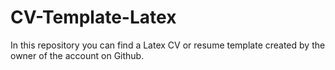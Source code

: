 # CV-Template-Latex
In this repository you can find a Latex CV or resume template created by the owner of the account on Github.
